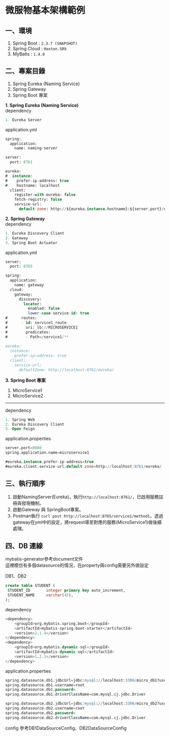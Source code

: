 # 微服物基本架構範例
**一、環境**
---
1. Spring Boot : `2.3.7 (SNAPSHOT)`
2. Spring Cloud : `Hoxton.SR9`
3. MyBatis : `1.4.0`

**二、專案目錄**
---
1. Spring Eureka (Naming Service)
2. Spring Gateway
3. Spring Boot 專案



**1. Spring Eureka (Naming Service)**  
dependency
```sql
1. Eureka Server
```

application.yml
```sql
spring:
  application:
    name: naming-server

server:
  port: 8761

eureka:
#  instance:
#    prefer-ip-address: true
#    hostname: localhost
  client:
    register-with-eureka: false
    fetch-registry: false
    service-url:
      default-zone: http://${eureka.instance.hostname}:${server.port}/eureka/ ##Eureka Server的位址

```

**2. Spring Gateway**  
dependency
```sql
1. Eureka Discovery Client
2. Gateway
3. Spring Boot Actuator 
```

application.yml
```sql
server:
  port: 8765

spring:
  application:
    name: gateway
  cloud:
    gateway:
      discovery:
        locator:
          enabled: false
          lower-case-service-id: true
#      routes:
#      - id: service1_route
#        uri: lb://MICROSERVICE1
#        predicates:
#        - Path=/service1/**
        
eureka:
  instance:
    prefer-ip-address: true
  client:
    service-url:
      defaultZone: http://localhost:8761/eureka/


```

**3. Spring Boot 專案**
1. MicroService1
2. MicroService2
----------------

dependency
```sql
1. Spring Web
2. Eureka Discovery Client
3. Open Feign
```

application.properties
```sql
server.port=8080
spring.application.name=microservice1

#eureka.instance.prefer-ip-address=true
#eureka.client.service-url.default-zone=http://localhost:8761/eureka/
```

**三、執行順序**
---
1. 啟動NamingServer(Eureka)，執行`http://localhost:8761/`，已啟用服務註冊與發現機制。
2. 啟動Gateway 與 SpringBoot專案。
3. Postman執行 `curl post http://localhost:8765/service1/method1`，透過gateway在yml中的設定，將request導至對應的服務(MicroService1)做後續處理。

**四、DB 連線**
---
mybatis-generator參考document文件  
這裡模仿有多個datasource的情況，在property與config需要另外做設定  

DB1、DB2
```sql
create table STUDENT (
 STUDENT_ID       integer primary key auto_increment,
 STUDENT_NAME     varchar(45),
);
```

dependency
```sql
<dependency>
    <groupId>org.mybatis.spring.boot</groupId>
    <artifactId>mybatis-spring-boot-starter</artifactId>
    <version>2.1.4</version>
</dependency>
<dependency>
    <groupId>org.mybatis.dynamic-sql</groupId>
    <artifactId>mybatis-dynamic-sql</artifactId>
    <version>1.2.1</version>
</dependency>
```

application.properties
```sql
spring.datasource.db1.jdbcUrl=jdbc:mysql://localhost:3306/micro_db1?useUnicode=true&characterEncoding=UTF-8&serverTimezone=UTC&autoReconnect=true&failOverReadOnly=false
spring.datasource.db1.username=root
spring.datasource.db1.password=
spring.datasource.db1.driverClassName=com.mysql.cj.jdbc.Driver

spring.datasource.db2.jdbcUrl=jdbc:mysql://localhost:3306/micro_db2?useUnicode=true&characterEncoding=UTF-8&serverTimezone=UTC&autoReconnect=true&failOverReadOnly=false
spring.datasource.db2.username=root
spring.datasource.db2.password=
spring.datasource.db2.driverClassName=com.mysql.cj.jdbc.Driver
```

config 參考DB1DataSourceConfig、DB2DataSourceConfig

